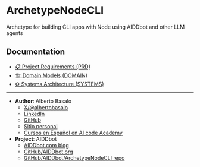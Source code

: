 # ArchetypeNodeCLI
Archetype for building CLI apps with Node using AIDDbot and other LLM agents

## Documentation

- [📋 Project Requirements (PRD)](./docs/PRD.md)
- [🏗️ Domain Models (DOMAIN)](./docs/DOMAIN.md)
- [⚙️ Systems Architecture (SYSTEMS)](./docs/SYSTEMS.md)

---

- **Author**: Alberto Basalo
  - [X/@albertobasalo](https://x.com/albertobasalo)
  - [LinkedIn](https://www.linkedin.com/in/albertobasalo/)
  - [GitHub](https://github.com/albertobasalo)
  - [Sitio personal](https://albertobasalo.dev)
  - [Cursos en Español en AI code Academy](https://aicode.academy)
- **Project**: AIDDbot
  - [AIDDbot.com blog](https://aiddbot.com)
  - [GitHub/AIDDbot org](https://github.com/AIDDbot)
  - [GitHub/AIDDbot/ArchetypeNodeCLI repo](https://github.com/AIDDbot/ArchetypeNodeCLI)